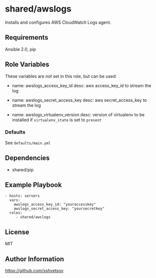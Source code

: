 # shared/awslogs #

Installs and configures AWS CloudWatch Logs agent.

## Requirements ##

Ansible 2.0, pip

## Role Variables ##

These variables are not set in this role, but can be used:

   - name: awslogs_access_key_id
     desc: aws access_key_id to stream the log

   - name: awslogs_secret_access_key
     desc: aws secret_access_key to stream the log

   - name: awslogs_virtualenv_version
     desc: version of virtualenv to be installed if `virtualenv_state` is set to `present`

### Defaults ##

See `defaults/main.yml`

## Dependencies ##

- shared/pip

## Example Playbook ##

    - hosts: servers
      vars:
        awslogs_access_key_id: "youraccesskey"
        awslogs_secret_access_key: "yoursecretkey"
      roles:
         - shared/awslogs

## License ##

MIT

## Author Information ##

https://github.com/sshvetsov
